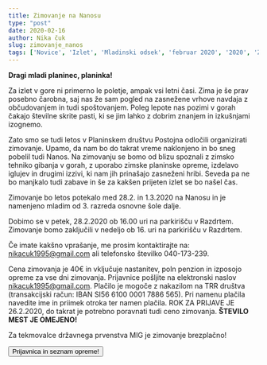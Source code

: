 ```yaml
---
title: Zimovanje na Nanosu
type: "post"
date: 2020-02-16
author: Nika čuk
slug: zimovanje_nanos
tags: ['Novice', 'Izlet', 'Mladinski odsek', 'februar 2020', '2020', 'Zimovanje']
---
```


**Dragi mladi planinec, planinka!** 

Za izlet v gore ni primerno le poletje, ampak vsi letni časi. Zima je še prav posebno čarobna, saj nas že sam pogled na zasnežene vrhove navdaja z občudovanjem in tudi spoštovanjem. Poleg lepote nas pozimi v gorah čakajo številne skrite pasti, ki se jim lahko z dobrim znanjem in izkušnjami izognemo. 
<!--more-->
Zato smo se tudi letos v Planinskem društvu Postojna odločili organizirati zimovanje. Upamo, da nam bo do takrat vreme naklonjeno in bo sneg pobelil tudi Nanos. 
Na zimovanju se bomo od blizu spoznali z zimsko tehniko gibanja v gorah, z uporabo zimske planinske opreme, izdelavo iglujev in drugimi izzivi, ki nam jih prinašajo zasneženi hribi. Seveda pa ne bo manjkalo tudi zabave in še za kakšen prijeten izlet se bo našel čas.

Zimovanje bo letos potekalo med 28.2. in 1.3.2020 na Nanosu in je namenjeno mladim od 3. razreda osnovne šole dalje. 

Dobimo se v petek, 28.2.2020 ob 16.00 uri na parkirišču v Razdrtem. Zimovanje bomo zaključili v nedeljo ob 16. uri na parkirišču v Razdrtem. 

Če imate kakšno vprašanje, me prosim kontaktirajte na: nikacuk1995@gmail.com ali telefonsko številko 040-173-239.

Cena zimovanja je 40€ in vključuje nastanitev, poln penzion in izposojo opreme za vse dni zimovanja. Prijavnice pošljite na elektronski naslov nikacuk1995@gmail.com. Plačilo je mogoče z nakazilom na TRR društva (transakcijski račun: IBAN SI56 6100 0001 7886 565). Pri namenu plačila navedite ime in priimek otroka ter namen plačila. ROK ZA PRIJAVE JE 26.2.2020, do takrat je potrebno poravnati tudi ceno zimovanja. **ŠTEVILO MEST JE OMEJENO!**

Za tekmovalce državnega prvenstva MIG je zimovanje brezplačno!

<a class="btn" href="/documents/prijavnice/MOPD_zimovanje_prijavnica_2020.pdf">
    <button class="btn btn-primary btn-lg get-started-btn">Prijavnica in seznam opreme!</button>
</a>
